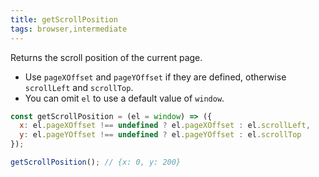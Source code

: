 ```yaml
---
title: getScrollPosition
tags: browser,intermediate
---
```


Returns the scroll position of the current page.

- Use `pageXOffset` and `pageYOffset` if they are defined, otherwise `scrollLeft` and `scrollTop`.
- You can omit `el` to use a default value of `window`.

```js
const getScrollPosition = (el = window) => ({
  x: el.pageXOffset !== undefined ? el.pageXOffset : el.scrollLeft,
  y: el.pageYOffset !== undefined ? el.pageYOffset : el.scrollTop
});
```

```js
getScrollPosition(); // {x: 0, y: 200}
```
